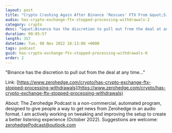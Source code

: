 ```yaml
---
layout: post
title: "Crypto Crashing Again After Binance 'Rescues' FTX From &quot;Significant Liquidity Crunch&quot;"
audio: has-crypto-exchange-ftx-stopped-processing-withdrawals-2
category: crypto
desc: "&quot;Binance has the discretion to pull out from the deal at any time...&quot;"
duration: 00:05:57
length: 357
datetime: Tue, 08 Nov 2022 18:13:00 +0000
tags: podcast
guid: has-crypto-exchange-ftx-stopped-processing-withdrawals-0
order: 2
---
```

&quot;Binance has the discretion to pull out from the deal at any time...&quot;

Link: [https://www.zerohedge.com/crypto/has-crypto-exchange-ftx-stopped-processing-withdrawals](https://www.zerohedge.com/crypto/has-crypto-exchange-ftx-stopped-processing-withdrawals)

About: The Zerohedge Podcast is a non-commercial, automated program, designed to give people a way to get news from Zerohedge in an audio format.  I am actively working on tweaking and improving the setup to create a better listening experience (October 2022).  Suggestions are welcome: [zerohedgePodcast@outlook.com](mailto:zerohedgePodcast@outlook.com)